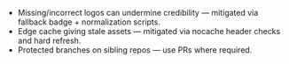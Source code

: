 - Missing/incorrect logos can undermine credibility — mitigated via fallback badge + normalization scripts.
- Edge cache giving stale assets — mitigated via nocache header checks and hard refresh.
- Protected branches on sibling repos — use PRs where required.
